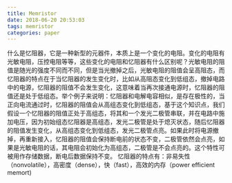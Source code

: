 ```yaml
---
title: Memristor
date: 2018-06-20 20:53:03
tags: memristor
categories: paper
---
```

什么是忆阻器，它是一种新型的元器件，本质上是一个变化的电阻。变化的电阻有光敏电阻，压控电阻等等，这些变化的电阻和忆阻器有什么区别呢？光敏电阻的阻值是随光的强度不同而不同，但是当光撤掉之后，光敏电阻的阻值会呈高阻态，而忆阻器的特点在于当忆阻器的发生变化时，比如从高阻态变化到低组态，撤掉电路中的电源，忆阻器的阻值不会发生变化，这意味着当再次接通电源时，忆阻器的阻值还是处于低组态。举个例子来说明：忆阻器和电解电容相似，是存在极性的，当正向电流通过时，忆阻器的阻值会从高组态变化到低组态，基于这个知识点，我们假设一个忆阻器的阻值正处于高组态，将其和一个发光二极管串联，并在电路中施加电压，因为初始组态忆阻器是高组态，发光二极管是处于熄灭状态，随后忆阻器的阻值发生变化，从高组态变化到低组态，发光二极管点亮。如果此时将电源撤掉，再重新接入，忆阻器的阻值会保持断电前的状态不变，二极管依然会点亮，如果是光敏电阻的话，其电阻会初始化为高组态，二极管是不会点亮的。这个特性可被用作存储数据，断电后数据保持不变。
忆阻器的特点有：非易失性（nonvolatile），高密度（dense），快（fast），高效的内存（power efficient memort)